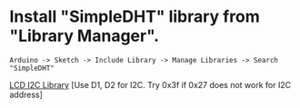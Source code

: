 # Install "SimpleDHT" library from "Library Manager".
	Arduino -> Sketch -> Include Library -> Manage Libraries -> Search "SimpleDHT"

[LCD I2C Library](https://github.com/fdebrabander/Arduino-LiquidCrystal-I2C-library) [Use D1, D2 for I2C. Try 0x3f if 0x27 does not work for I2C address]
